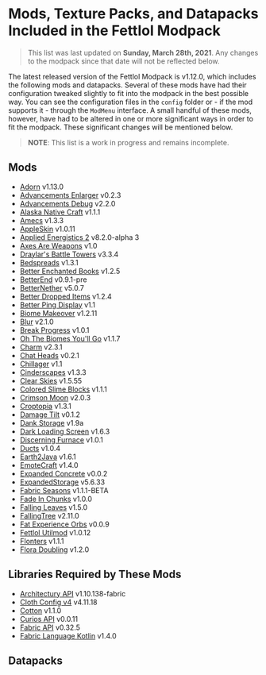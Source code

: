 # Mods, Texture Packs, and Datapacks Included in the Fettlol Modpack

> This list was last updated on **Sunday, March 28th, 2021**. Any changes to the modpack since that date will not be reflected below.

The latest released version of the Fettlol Modpack is v1.12.0, which includes the following mods and datapacks. Several of these mods have had their configuration tweaked slightly to fit into the modpack in the best possible way. You can see the configuration files in the `config` folder or - if the mod supports it - through the `ModMenu` interface. A small handful of these mods, however, have had to be altered in one or more significant ways in order to fit the modpack. These significant changes will be mentioned below.

> **NOTE**: This list is a work in progress and remains incomplete. 

## Mods

- [Adorn](https://www.curseforge.com/minecraft/mc-mods/adorn) v1.13.0
- [Advancements Enlarger](https://www.curseforge.com/minecraft/mc-mods/advancements-enlarger) v0.2.3
- [Advancements Debug](https://www.curseforge.com/minecraft/mc-mods/advancements-debug) v2.2.0
- [Alaska Native Craft](https://www.curseforge.com/minecraft/mc-mods/alaska-native-craft) v1.1.1
- [Amecs](https://www.curseforge.com/minecraft/mc-mods/amecs) v1.3.3
- [AppleSkin](https://www.curseforge.com/minecraft/mc-mods/appleskin) v1.0.11
- [Applied Energistics 2](https://www.curseforge.com/minecraft/mc-mods/applied-energistics-2) v8.2.0-alpha 3
- [Axes Are Weapons](https://www.curseforge.com/minecraft/mc-mods/axes-are-weapons) v1.0
- [Draylar's Battle Towers](https://www.curseforge.com/minecraft/mc-mods/draylars-battle-towers) v3.3.4
- [Bedspreads](https://www.curseforge.com/minecraft/mc-mods/bedspreads-fabric) v1.3.1
- [Better Enchanted Books](https://www.curseforge.com/minecraft/mc-mods/better-enchanted-books) v1.2.5
- [BetterEnd](https://www.curseforge.com/minecraft/mc-mods/betterend) v0.9.1-pre
- [BetterNether](https://www.curseforge.com/minecraft/mc-mods/betternether) v5.0.7
- [Better Dropped Items](https://www.curseforge.com/minecraft/mc-mods/better-dropped-items) v1.2.4
- [Better Ping Display](https://www.curseforge.com/minecraft/mc-mods/better-ping-display-fabric) v1.1
- [Biome Makeover](https://www.curseforge.com/minecraft/mc-mods/biome-makeover) v1.2.11
- [Blur](https://www.curseforge.com/minecraft/mc-mods/blur-fabric) v2.1.0
- [Break Progress](https://www.curseforge.com/minecraft/mc-mods/break-progress) v1.0.1
- [Oh The Biomes You'll Go](https://www.curseforge.com/minecraft/mc-mods/oh-the-biomes-youll-go-fabric) v1.1.7
- [Charm]() v2.3.1
- [Chat Heads]() v0.2.1
- [Chillager]() v1.1
- [Cinderscapes]() v1.3.3
- [Clear Skies]() v1.5.55
- [Colored Slime Blocks]() v1.1.1
- [Crimson Moon]() v2.0.3
- [Croptopia]() v1.3.1
- [Damage Tilt]() v0.1.2
- [Dank Storage]() v1.9a
- [Dark Loading Screen]() v1.6.3
- [Discerning Furnace]() v1.0.1
- [Ducts]() v1.0.4
- [Earth2Java]() v1.6.1
- [EmoteCraft]() v1.4.0
- [Expanded Concrete]() v0.0.2
- [ExpandedStorage]() v5.6.33
- [Fabric Seasons]() v1.1.1-BETA
- [Fade In Chunks]() v1.0.0
- [Falling Leaves]() v1.5.0
- [FallingTree]() v2.11.0
- [Fat Experience Orbs]() v0.0.9
- [Fettlol Utilmod]() v1.0.12
- [Flonters]() v1.1.1
- [Flora Doubling]() v1.2.0

## Libraries Required by These Mods

- [Architectury API](https://www.curseforge.com/minecraft/mc-mods/architectury-fabric) v1.10.138-fabric
- [Cloth Config v4]() v4.11.18
- [Cotton]() v1.1.0
- [Curios API]() v0.0.11
- [Fabric API]() v0.32.5
- [Fabric Language Kotlin]() v1.4.0

## Datapacks